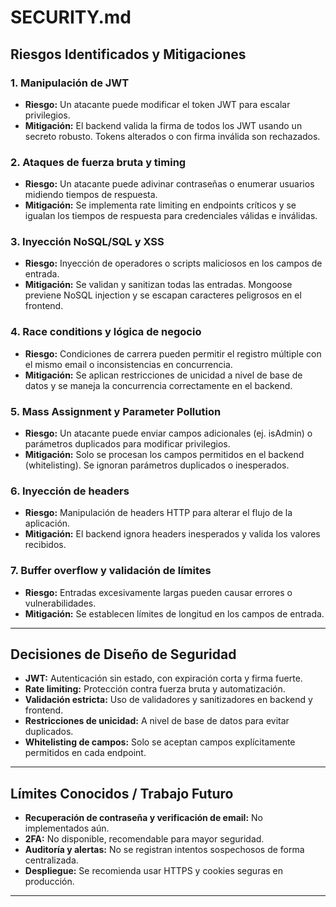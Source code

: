 # SECURITY.md

## Riesgos Identificados y Mitigaciones

### 1. Manipulación de JWT
- **Riesgo:** Un atacante puede modificar el token JWT para escalar privilegios.
- **Mitigación:** El backend valida la firma de todos los JWT usando un secreto robusto. Tokens alterados o con firma inválida son rechazados.

### 2. Ataques de fuerza bruta y timing
- **Riesgo:** Un atacante puede adivinar contraseñas o enumerar usuarios midiendo tiempos de respuesta.
- **Mitigación:** Se implementa rate limiting en endpoints críticos y se igualan los tiempos de respuesta para credenciales válidas e inválidas.

### 3. Inyección NoSQL/SQL y XSS
- **Riesgo:** Inyección de operadores o scripts maliciosos en los campos de entrada.
- **Mitigación:** Se validan y sanitizan todas las entradas. Mongoose previene NoSQL injection y se escapan caracteres peligrosos en el frontend.

### 4. Race conditions y lógica de negocio
- **Riesgo:** Condiciones de carrera pueden permitir el registro múltiple con el mismo email o inconsistencias en concurrencia.
- **Mitigación:** Se aplican restricciones de unicidad a nivel de base de datos y se maneja la concurrencia correctamente en el backend.

### 5. Mass Assignment y Parameter Pollution
- **Riesgo:** Un atacante puede enviar campos adicionales (ej. isAdmin) o parámetros duplicados para modificar privilegios.
- **Mitigación:** Solo se procesan los campos permitidos en el backend (whitelisting). Se ignoran parámetros duplicados o inesperados.

### 6. Inyección de headers
- **Riesgo:** Manipulación de headers HTTP para alterar el flujo de la aplicación.
- **Mitigación:** El backend ignora headers inesperados y valida los valores recibidos.

### 7. Buffer overflow y validación de límites
- **Riesgo:** Entradas excesivamente largas pueden causar errores o vulnerabilidades.
- **Mitigación:** Se establecen límites de longitud en los campos de entrada.

---

## Decisiones de Diseño de Seguridad

- **JWT:** Autenticación sin estado, con expiración corta y firma fuerte.
- **Rate limiting:** Protección contra fuerza bruta y automatización.
- **Validación estricta:** Uso de validadores y sanitizadores en backend y frontend.
- **Restricciones de unicidad:** A nivel de base de datos para evitar duplicados.
- **Whitelisting de campos:** Solo se aceptan campos explícitamente permitidos en cada endpoint.

---

## Límites Conocidos / Trabajo Futuro

- **Recuperación de contraseña y verificación de email:** No implementados aún.
- **2FA:** No disponible, recomendable para mayor seguridad.
- **Auditoría y alertas:** No se registran intentos sospechosos de forma centralizada.
- **Despliegue:** Se recomienda usar HTTPS y cookies seguras en producción.

---
